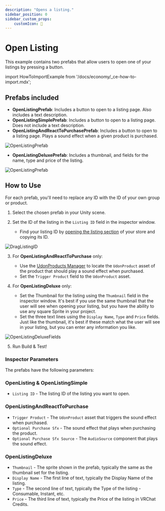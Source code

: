 ```yaml
---
description: "Opens a listing."
sidebar_position: 0
sidebar_custom_props:
    customIcon: 🔗
---
```


# Open Listing

This example contains two prefabs that allow users to open one of your listings by pressing a button.

import HowToImportExample from '/docs/economy/_ce-how-to-import.mdx';

<HowToImportExample/>

## Prefabs included

* **OpenListingPrefab**: Includes a button to open to a listing page. Also includes a text description.
* **OpenListingSimplePrefab**: Includes a button to open to a listing page. Does not include a text description.
* **OpenListingAndReactToPurchasePrefab**: Includes a button to open to a listing page. Plays a sound effect when a given product is purchased.

![OpenListingPrefab](/img/economy/examples/Comparison-OpenListing.png "Compares listing prefabs.")

* **OpenListingDeluxePrefab**: Includes a thumbnail, and fields for the name, type and price of the listing.

![OpenListingPrefab](/img/economy/examples/OpenListingDeluxe_GameView.png "Shows OpenListing Deluxe as it appears in the Game View")

## How to Use

For each prefab, you'll need to replace any ID with the ID of your own group or product.

1. Select the chosen prefab in your Unity scene.

2. Set the ID of the listing in the `Listing ID` field in the inspector window.
    - Find your listing ID by [opening the listing section](https://vrchat.com/home/marketplace/storefront/listings) of your store and copying its ID. 

![DragListingID](/img/economy/examples/Listing-Id-Copying.png "Where to put the listing ID.")

3. For **OpenListingAndReactToPurchase** only:
    - Use the [UdonProducts Manager](https://creators.vrchat.com/economy/sdk/getting-started#udonproducts-manager) to locate the `UdonProduct` asset of the product that should play a sound effect when purchased.
    - Set the `Trigger Product` field to the `UdonProduct` asset.

4. For **OpenListingDeluxe** only:
    - Set the Thumbnail for the listing using the `Thumbnail` field in the inspector window. It's best if you use the same thumbnail that the user will see when opening your listing, but you have the ability to use any square Sprite in your project.
    - Set the three text lines using the `Display Name`, `Type` and `Price` fields. Just like the thumbnail, it's best if these match what the user will see in your listing, but you can enter any information you like.

![OpenListingDeluxeFields](/img/economy/examples/OpenListingDeluxe_Inspector.png "The Fields for OpenListingDeluxe")

5. Run Build & Test!

### Inspector Parameters

The prefabs have the following parameters:

### OpenListing & OpenListingSimple
* `Listing ID` - The listing ID of the listing you want to open.

### OpenListingAndReactToPurchase
* `Trigger Product` - The `UdonProduct` asset that triggers the sound effect when purchased.
* `Optional Purchase Sfx` - The sound effect that plays when purchasing the product.
* `Optional Purchase Sfx Source` - The `AudioSource` component that plays the sound effect.

### OpenListingDeluxe
* `Thumbnail` - The sprite shown in the prefab, typically the same as the thumbnail set for the listing.
* `Display Name` - The first line of text, typically the Display Name of the listing.
* `Type` - The second line of text, typically the Type of the listing - Consumable, Instant, etc.
* `Price` - The third line of text, typically the Price of the listing in VRChat Credits.
